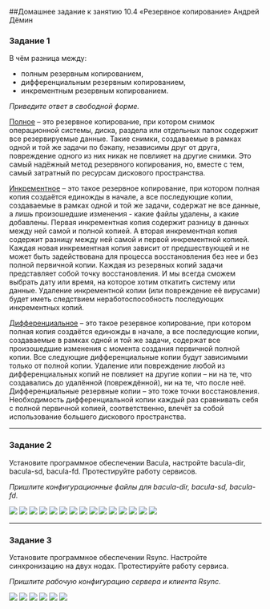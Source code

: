  ##Домашнее задание к занятию 10.4 «Резервное копирование» Андрей Дёмин

### Задание 1

В чём разница между:

- полным резервным копированием,
- дифференциальным резервным копированием,
- инкрементным резервным копированием.

*Приведите ответ в свободной форме.*

<ins>Полное</ins> – это резервное копирование, при котором снимок операционной системы, диска, раздела или отдельных папок содержит все резервируемые данные. Такие снимки, создаваемые в рамках одной и той же задачи по бэкапу, независимы друг от друга, повреждение одного из них никак не повлияет на другие снимки. Это самый надёжный метод резервного копирования, но, вместе с тем, самый затратный по ресурсам дискового пространства.

<ins>Инкрементное</ins> – это такое резервное копирование, при котором полная копия создаётся единожды в начале, а все последующие копии, создаваемые в рамках одной и той же задачи, содержат не все данные, а лишь произошедшие изменения - какие файлы удалены, а какие добавлены. Первая инкрементная копия содержит разницу в данных между ней самой и полной копией. А вторая инкрементная копия содержит разницу между ней самой и первой инкрементной копией. Каждая новая инкрементная копия зависит от предшествующей и не может быть задействована для процесса восстановления без нее  и без полной первичной копии. Каждая из резервных копий задачи представляет собой точку восстановления. И мы всегда сможем выбрать дату или время, на которое хотим откатить систему или данные. Удаление инкрементной копии (или повреждение её вирусами) будет иметь следствием неработоспособность последующих инкрементных копий. 

<ins>Дифференциальное</ins> – это такое резервное копирование, при котором полная копия создаётся единожды в начале, а все последующие копии, создаваемые в рамках одной и той же задачи, содержат все произошедшие изменения с момента создания первичной полной копии. Все следующие дифференциальные копии будут зависимыми только от полной копии. Удаление или повреждение любой из дифференциальных копий не повлияет на другие копии – ни на те, что создавались до удалённой (повреждённой), ни на те, что после неё.
Дифференциальные резервные копии – это тоже точки восстановления. Необходимость дифференциальной копии каждый раз сравнивать себя с полной первичной копией, соответственно, влечёт за собой использование большего дискового пространства. 

---

### Задание 2

Установите программное обеспечении Bacula, настройте bacula-dir, bacula-sd,  bacula-fd. Протестируйте работу сервисов.

*Пришлите конфигурационные файлы для bacula-dir, bacula-sd,  bacula-fd.*

![](img/2-1.png)
![](img/2-2.png)
![](img/2-3.png)
![](img/2-3-1.png)
![](img/2-3-2.png)
![](img/2-3-3.png)
![](img/2-3-4.png)
![](img/2-3-5.png)
![](img/2-4.png)
![](img/2-5.png)
![](img/2-6.png)
![](img/2-7.png)
![](img/2-8.png)
![](img/2-9.png)
![](img/2-10.png)

---

### Задание 3

Установите программное обеспечении Rsync. Настройте синхронизацию на двух нодах. Протестируйте работу сервиса.

*Пришлите рабочую конфигурацию сервера и клиента Rsync.*

![](img/3-1.png)
![](img/3-2.png)
![](img/3-3.png)
![](img/3-4.png)
![](img/3-5.png)
![](img/3-6.png)
